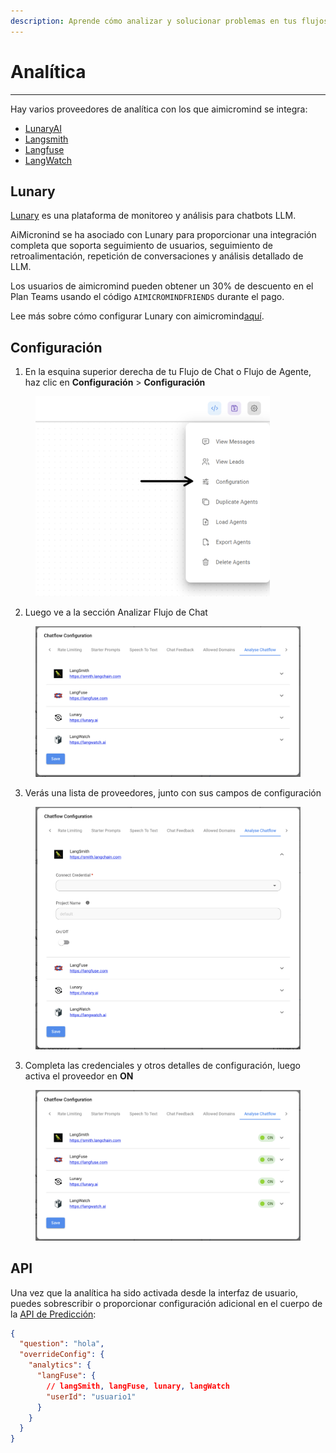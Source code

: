 ```yaml
---
description: Aprende cómo analizar y solucionar problemas en tus flujos de chat y flujos de agentes
---
```


# Analítica

***

Hay varios proveedores de analítica con los que aimicromind se integra:

* [LunaryAI](https://lunary.ai/)
* [Langsmith](https://smith.langchain.com/)
* [Langfuse](https://langfuse.com/)
* [LangWatch](https://langwatch.ai/)

## Lunary

[Lunary](https://lunary.ai/) es una plataforma de monitoreo y análisis para chatbots LLM.

AiMicronind se ha asociado con Lunary para proporcionar una integración completa que soporta seguimiento de usuarios, seguimiento de retroalimentación, repetición de conversaciones y análisis detallado de LLM.

Los usuarios de aimicromind pueden obtener un 30% de descuento en el Plan Teams usando el código `AIMICROMINDFRIENDS` durante el pago.

Lee más sobre cómo configurar Lunary con aimicromind[aquí](https://lunary.ai/docs/integrations/aimicromind).

## Configuración

1. En la esquina superior derecha de tu Flujo de Chat o Flujo de Agente, haz clic en **Configuración** > **Configuración**

<figure><img src="../.gitbook/assets/analytic-1.webp" alt="Captura de pantalla del usuario haciendo clic en el menú de configuración" width="375"><figcaption></figcaption></figure>

2. Luego ve a la sección Analizar Flujo de Chat

<figure><img src="../.gitbook/assets/analytic-2.png" alt="Captura de pantalla de la sección Analizar Flujo de Chat con los diferentes proveedores de Analítica"><figcaption></figcaption></figure>

3. Verás una lista de proveedores, junto con sus campos de configuración

<figure><img src="../.gitbook/assets/image (82).png" alt="Captura de pantalla de un proveedor de analítica con campos de credenciales expandidos"><figcaption></figcaption></figure>

3. Completa las credenciales y otros detalles de configuración, luego activa el proveedor en **ON**

<figure><img src="../.gitbook/assets/image (83).png" alt="Captura de pantalla de proveedores de analítica habilitados"><figcaption></figcaption></figure>

## API

Una vez que la analítica ha sido activada desde la interfaz de usuario, puedes sobrescribir o proporcionar configuración adicional en el cuerpo de la [API de Predicción](api.md#prediction-api):

```json
{
  "question": "hola",
  "overrideConfig": {
    "analytics": {
      "langFuse": {
        // langSmith, langFuse, lunary, langWatch
        "userId": "usuario1"
      }
    }
  }
}
```
